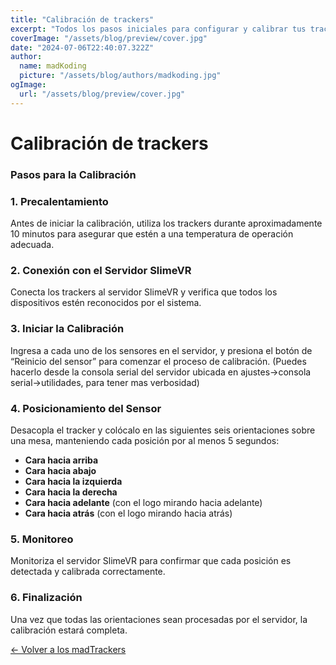 ```yaml
---
title: "Calibración de trackers"
excerpt: "Todos los pasos iniciales para configurar y calibrar tus trackers de manera adecuada."
coverImage: "/assets/blog/preview/cover.jpg"
date: "2024-07-06T22:40:07.322Z"
author:
  name: madKoding
  picture: "/assets/blog/authors/madkoding.jpg"
ogImage:
  url: "/assets/blog/preview/cover.jpg"
---
```

# Calibración de trackers

### Pasos para la Calibración

### 1. Precalentamiento

Antes de iniciar la calibración, utiliza los trackers durante aproximadamente 10 minutos para asegurar que estén a una temperatura de operación adecuada.

### 2. Conexión con el Servidor SlimeVR

Conecta los trackers al servidor SlimeVR y verifica que todos los dispositivos estén reconocidos por el sistema.

### 3. Iniciar la Calibración

Ingresa a cada uno de los sensores en el servidor, y presiona el botón de “Reinicio del sensor” para comenzar el proceso de calibración. (Puedes hacerlo desde la consola serial del servidor ubicada en ajustes→consola serial→utilidades, para tener mas verbosidad)

### 4. Posicionamiento del Sensor

Desacopla el tracker y colócalo en las siguientes seis orientaciones sobre una mesa, manteniendo cada posición por al menos 5 segundos:

- **Cara hacia arriba**
- **Cara hacia abajo**
- **Cara hacia la izquierda**
- **Cara hacia la derecha**
- **Cara hacia adelante** (con el logo mirando hacia adelante)
- **Cara hacia atrás** (con el logo mirando hacia atrás)

### 5. Monitoreo

Monitoriza el servidor SlimeVR para confirmar que cada posición es detectada y calibrada correctamente.

### 6. Finalización

Una vez que todas las orientaciones sean procesadas por el servidor, la calibración estará completa.

[← Volver a los madTrackers](/_posts/home.md)